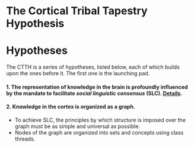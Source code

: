 # The Cortical Tribal Tapestry Hypothesis

# Hypotheses

The CTTH is a series of hypotheses, listed below, each of which builds upon the ones before it. The first one is the launching pad.

#### 1. The representation of knowledge in the brain is profoundly influenced by the mandate to facilitate *social linguistic consensus* (SLC). [Details]().

#### 2. Knowledge in the cortex is organized as a graph.

- To achieve SLC, the principles by which structure is imposed over the graph must be as simple and universal as possible.
- Nodes of the graph are organized into sets and concepts using class threads.

